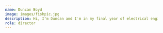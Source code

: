```yaml
---
name: Duncan Boyd
image: images/fishpic.jpg
description: Hi, I'm Duncan and I'm in my final year of electrical engineering. Outside of school, I love mountain biking, hiking, disc golf, and bit of 3D printing. 
role: director
---
```

